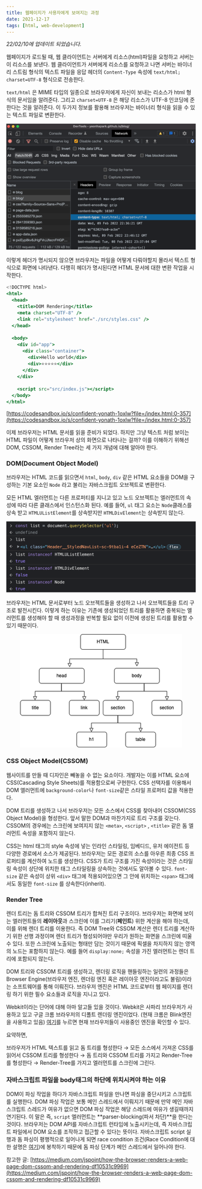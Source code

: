```yaml
---
title: 웹페이지가 사용자에게 보여지는 과정
date: 2021-12-17
tags: [html, web-development]
---
```

<i>22/02/10에 업데이트 되었습니다.</i>


웹페이지가 로드될 때, 웹 클라이언트는 서버에게 리소스(html)파일을 요청하고 서버는 이 리소스를 보낸다. 웹 클라이언트가 서버에게 리소스를 요청하고 나면 서버는 바이너리 스트림 형식의 텍스트 파일을 응답 헤더의 `Content-Type` 속성에 `text/html; charset=UTF-8` 형식으로 전송한다. 

`text/html` 은 MIME 타입의 일종으로 브라우저에게 자신이 보내는 리소스가 html 형식의 문서임을 알려준다. 그리고 `charset=UTF-8` 은 해당 리소스가 UTF-8 인코딩에 준한다는 것을 알려준다. 이 두가지 정보를 활용해 브라우저는 바이너리 형식을 읽을 수 있는 텍스트 파일로 변환한다. 

<p align="center">
<img src="../../static/media/blog/how-wp-made/mime-texthtml.webp" alt="browser-request-html-file" /></p>

이렇게 헤더가 명시되지 않으면 브라우저는 파일을 어떻게 다뤄야할지 몰라서 텍스트 형식으로 화면에 나타낸다. 다행히 헤더가 명시된다면 HTML 문서에 대한 변환 작업을 시작한다.

```jsx
<!DOCTYPE html>
<html>
  <head>
    <title>DOM Rendering</title>
    <meta charset="UTF-8" />
    <link rel="stylesheet" href="./src/styles.css" />
  </head>

  <body>
    <div id="app">
      <div class="container">
        <div>Hello world</div>
        <div>⭐⭐⭐⭐⭐</div>
      </div>
    </div>

    <script src="src/index.js"></script>
  </body>
</html>
```

[https://codesandbox.io/s/confident-yonath-1oxlw?file=/index.html:0-357](https://codesandbox.io/s/confident-yonath-1oxlw?file=/index.html:0-357)

이제 브라우저는 HTML 문서를 읽을 준비가 되었다. 하지만 그냥 텍스트 처럼 보이는 HTML 파일이 어떻게 브라우저 상의 화면으로 나타나는 걸까? 이를 이해하기 위해선 DOM, CSSOM, Render Tree라는 세 가지 개념에 대해 알아야 한다.

### DOM(Document Object Model)

브라우저는 HTML 코드를 읽으면서 `html`, `body`, `div` 같은 HTML 요소들을 DOM을 구성하는 기본 요소인 `Node` 라고 불리는 자바스크립트 오브젝트로 변환한다. 

모든 HTML 엘러먼트는 다른 프로퍼티를 지니고 있고 노드 오브젝트는 엘러먼트의 속성에 따라 다른 클래스에서 인스턴스화 된다. 예를 들어, `ul` 태그 요소는 `Node`클래스를 상속 받고 `HTMLUListElement`를 상속받지만 `HTMLDivElement`는 상속받지 않는다.

<p align="center">
<img src="../../static/media/blog/how-wp-made/node-elem.webp" alt="ul-node-inherits-classes" /></p>

브라우저는 HTML 문서로부터 노드 오브젝트들을 생성하고 나서 오브젝트들을 트리 구조로 발전시킨다. 이렇게 하는 이유는 기존에 생성되었던 트리를 활용하면 중복되는 엘러먼트를 생성해야 할 때 생성과정을 반복할 필요 없이 이전에 생성된 트리를 활용할 수 있기 때문이다.

<p align="center">
<img src="../../static/media/blog/how-wp-made/domtree.webp" alt="Dom Tree"></p>

### CSS Object Model(CSSOM)

웹사이트를 만들 때 디자인은 빼놓을 수 없는 요소이다. 개발자는 이를 HTML 요소에 CSS(Cascading Style Sheets)를 적용함으로써 구현한다. CSS 선택자를 이용해서 DOM 엘러먼트에 `background-color`나 `font-size`같은 스타일 프로퍼티 값을 적용한다.

DOM 트리를 생성하고 나서 브라우저는 모든 소스에서 CSS를 찾아내어 CSSOM(CSS Object Model)을 형성한다. 앞서 말한 DOM과 마찬가지로 트리 구조를 갖는다. CSSOM의 경우에는 스크린에 보여지지 않는 `<meta>`, `<script>` , `<title>` 같은 돔 엘러먼트 속성을 포함하지 않는다.

CSS는 html 태그의 style 속성에 넣는 인라인 스타일링, 임베디드, 유저 에이전트 등 다양한 경로에서 소스가 제공된다. 브라우저는 모든 경로의 소스를 아우른 최종 CSS 프로퍼티를 계산하여 노드를 생성한다. CSS가 트리 구조를 가진 속성이라는 것은 스타일링 속성이 상단에 위치한 태그 스타일링을 상속하는 것에서도 알아볼 수 있다. `font-size` 같은 속성이 상위 `<div>` 태그에 적용되어있으면 그 안에 위치하는 `<span>` 태그에서도 동일한 `font-size` 를 상속한다(inherit).

### Render Tree

렌더 트리는 돔 트리와 CSSOM 트리가 합쳐진 트리 구조이다. 브라우저는 화면에 보이는 엘러먼트들의 **레이아웃**과 스크린에 이를 그리기(**페인트**) 위한 계산을 해야 하는데, 이를 위해 렌더 트리를 이용한다. 즉 DOM Tree와 CSSOM 계산은 렌더 트리를 계산하기 위한 선행 과정이며 렌더 트리가 형성되어야만 우리가 원하는 화면을 스크린에 띠울 수 있다. 또한 스크린에 노출되는 형태만 담는 것이기 때문에 픽셀을 차지하지 않는 영역의 노드는 포함하지 않는다. 예를 들어 `display:none;` 속성을 가진 엘러먼트는 렌더 트리에 포함되지 않는다.

DOM 트리와 CSSOM 트리를 생성하고, 렌더링 로직을 핸들링하는 일련의 과정들은 Browser Engine(브라우저 엔진, 렌더링 엔진 혹은 레이아웃 엔진이라고도 불림)이라는 소프트웨어를 통해 이뤄진다. 브라우저 엔진은 HTML 코드로부터 웹 페이지를 렌더링 하기 위한 필수 요소들과 로직을 지니고 있다. 

Webkit이라는 단어에 대해 아마 알고들 있을 것이다. Webkit은 사파리 브라우저가 사용하고 있고 구글 크롬 브라우저의 디폴트 렌더링 엔진이었다. (현재 크롬은 Blink엔진을 사용하고 있음) [여기](https://stackoverflow.com/questions/3468154/what-is-webkit-and-how-is-it-related-to-css/3468311#3468311)를 누르면 현재 브라우저들이 사용중인 엔진을 확인할 수 있다.

요약하면,

브라우저가 HTML 텍스트를 읽고 돔 트리를 형성한다 → 모든 소스에서 가져온 CSS를 읽어서 CSSOM 트리를 형성한다 → 돔 트리와 CSSOM 트리를 가지고 Render-Tree를 형성한다 → Render-Tree를 가지고 엘러먼트를 스크린에 그린다.


### 자바스크립트 파일을 body태그의 하단에 위치시켜야 하는 이유
DOM이 파싱 작업을 하다가 자바스크립트 파일을 만나면 파싱을 중단시키고 스크립트를 실행한다. DOM 파싱 작업은 보통 메인 스레드에서 이뤄지기 때문에 만약 메인 자바스크립트 스레드가 여유가 없으면 DOM 파싱 작업은 해당 스레드에 여유가 생길때까지 연기된다. 이 말은 즉, `script` 엘러먼트는 **parser-blocking(파서 차단)**을 한다는 것이다.
브라우저는 DOM API를 자바스크립트 런타임에 노출시키는데, 즉 자바스크립트 파일에서 DOM 요소를 조작하고 접근할 수 있다는 뜻이다. 자바스크립트 script 실행과 돔 파싱이 평행적으로 일어나게 되면 race condition 조건(Race Condition에 대한 설명은 [여기](https://zangzangs.tistory.com/115?category=458016))에 봉착하기 때문에 돔 파싱 단계가 메인 스레드에서 일어나야 한다.


참고한 글: [https://medium.com/jspoint/how-the-browser-renders-a-web-page-dom-cssom-and-rendering-df10531c9969](https://medium.com/jspoint/how-the-browser-renders-a-web-page-dom-cssom-and-rendering-df10531c9969)